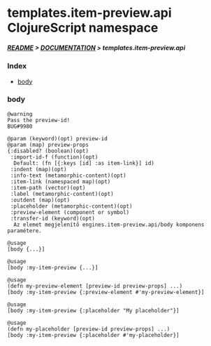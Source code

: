 
# templates.item-preview.api ClojureScript namespace

##### [README](../../../../README.md) > [DOCUMENTATION](../../../COVER.md) > templates.item-preview.api

### Index

- [body](#body)

### body

```
@warning
Pass the preview-id!
BUG#9980
```

```
@param (keyword)(opt) preview-id
@param (map) preview-props
{:disabled? (boolean)(opt)
 :import-id-f (function)(opt)
  Default: (fn [{:keys [id] :as item-link}] id)
 :indent (map)(opt)
 :info-text (metamorphic-content)(opt)
 :item-link (namespaced map)(opt)
 :item-path (vector)(opt)
 :label (metamorphic-content)(opt)
 :outdent (map)(opt)
 :placeholder (metamorphic-content)(opt)
 :preview-element (component or symbol)
 :transfer-id (keyword)(opt)
  Az elemet megjelenítő engines.item-preview.api/body komponens paramétere.
```

```
@usage
[body {...}]
```

```
@usage
[body :my-item-preview {...}]
```

```
@usage
(defn my-preview-element [preview-id preview-props] ...)
[body :my-item-preview {:preview-element #'my-preview-element}]
```

```
@usage
[body :my-item-preview {:placeholder "My placeholder"}]
```

```
@usage
(defn my-placeholder [preview-id preview-props] ...)
[body :my-item-preview {:placeholder #'my-placeholder}]
```